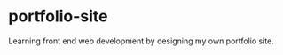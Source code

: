 portfolio-site
==============

Learning front end web development by designing my own portfolio site. 
